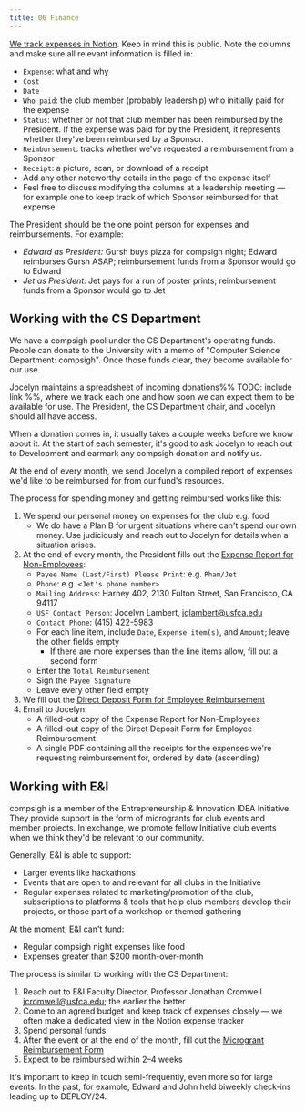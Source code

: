 ```yaml
---
title: 06 Finance
---
```


[We track expenses in Notion](https://www.notion.so/compsigh/expense-tracker-7e1fc8c3a507491e9439cce0d13cb1bc). Keep in mind this is public. Note the columns and make sure all relevant information is filled in:

- `Expense`: what and why
- `Cost`
- `Date`
- `Who paid`: the club member (probably leadership) who initially paid for the expense
- `Status`: whether or not that club member has been reimbursed by the President. If the expense was paid for by the President, it represents whether they've been reimbursed by a Sponsor.
- `Reimbursement`: tracks whether we've requested a reimbursement from a Sponsor
- `Receipt`: a picture, scan, or download of a receipt
- Add any other noteworthy details in the page of the expense itself
- Feel free to discuss modifying the columns at a leadership meeting — for example one to keep track of which Sponsor reimbursed for that expense

The President should be the one point person for expenses and reimbursements. For example:

- _Edward as President:_ Gursh buys pizza for compsigh night; Edward reimburses Gursh ASAP; reimbursement funds from a Sponsor would go to Edward
- _Jet as President:_ Jet pays for a run of poster prints; reimbursement funds from a Sponsor would go to Jet

## Working with the CS Department

We have a compsigh pool under the CS Department's operating funds. People can donate to the University with a memo of "Computer Science Department: compsigh". Once those funds clear, they become available for our use.

Jocelyn maintains a spreadsheet of incoming donations%% TODO: include link %%, where we track each one and how soon we can expect them to be available for use. The President, the CS Department chair, and Jocelyn should all have access.

When a donation comes in, it usually takes a couple weeks before we know about it. At the start of each semester, it's good to ask Jocelyn to reach out to Development and earmark any compsigh donation and notify us.

At the end of every month, we send Jocelyn a compiled report of expenses we'd like to be reimbursed for from our fund's resources.

The process for spending money and getting reimbursed works like this:

1. We spend our personal money on expenses for the club e.g. food
   - We do have a Plan B for urgent situations where can't spend our own money. Use judiciously and reach out to Jocelyn for details when a situation arises.
2. At the end of every month, the President fills out the [Expense Report for Non-Employees](Expense%20Report%20for%20Non-Employees.pdf):
   - `Payee Name (Last/First) Please Print`: e.g. `Pham/Jet`
   - `Phone`: e.g. `<Jet's phone number>`
   - `Mailing Address`: Harney 402, 2130 Fulton Street, San Francisco, CA 94117
   - `USF Contact Person`: Jocelyn Lambert, jqlambert@usfca.edu
   - `Contact Phone`: (415) 422-5983
   - For each line item, include `Date`, `Expense item(s)`, and `Amount`; leave the other fields empty
     - If there are more expenses than the line items allow, fill out a second form
   - Enter the `Total Reimbursement`
   - Sign the `Payee Signature`
   - Leave every other field empty
3. We fill out the [Direct Deposit Form for Employee Reimbursement](Direct%20Deposit%20Form%20for%20Employee%20Reimbursement.pdf)
4. Email to Jocelyn:
   - A filled-out copy of the Expense Report for Non-Employees
   - A filled-out copy of the Direct Deposit Form for Employee Reimbursement
   - A single PDF containing all the receipts for the expenses we're requesting reimbursement for, ordered by date (ascending)

## Working with E&I

compsigh is a member of the Entrepreneurship & Innovation IDEA Initiative. They provide support in the form of microgrants for club events and member projects. In exchange, we promote fellow Initiative club events when we think they'd be relevant to our community.

Generally, E&I is able to support:

- Larger events like hackathons
- Events that are open to and relevant for all clubs in the Initiative
- Regular expenses related to marketing/promotion of the club, subscriptions to platforms & tools that help club members develop their projects, or those part of a workshop or themed gathering

At the moment, E&I can't fund:

- Regular compsigh night expenses like food
- Expenses greater than $200 month-over-month

The process is similar to working with the CS Department:

1. Reach out to E&I Faculty Director, Professor Jonathan Cromwell jcromwell@usfca.edu; the earlier the better
2. Come to an agreed budget and keep track of expenses closely — we often make a dedicated view in the Notion expense tracker
3. Spend personal funds
4. After the event or at the end of the month, fill out the [Microgrant Reimbursement Form](https://docs.google.com/forms/d/e/1FAIpQLSdLx63OmLwH1i82_muf0PEfhyGUv8Qvd0KhMnF4X2uIdZELSg/viewform)
5. Expect to be reimbursed within 2–4 weeks

It's important to keep in touch semi-frequently, even more so for large events. In the past, for example, Edward and John held biweekly check-ins leading up to DEPLOY/24.
